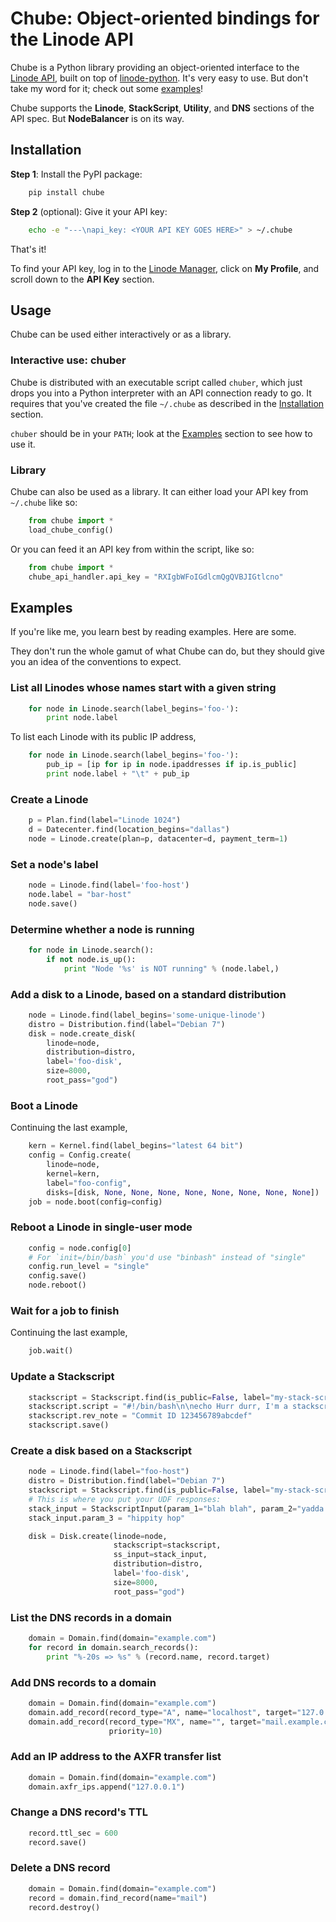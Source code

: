 Chube: Object-oriented bindings for the Linode API
============================================================

Chube is a Python library providing an object-oriented interface to the
[Linode API][linode-api], built on top of [linode-python][tjfontaines].
It's very easy to use. But don't take my word for it; check out some
[examples](#examples)!

Chube supports the **Linode**, **StackScript**, **Utility**, and **DNS**
sections of the API spec. But **NodeBalancer** is on its way.


<a name="installation"></a>
Installation
------------------------------------------------------------

**Step 1**: Install the PyPI package:

```bash
    pip install chube
```

**Step 2** (optional): Give it your API key:

```bash
    echo -e "---\napi_key: <YOUR API KEY GOES HERE>" > ~/.chube
```

That's it!

To find your API key, log in to the [Linode Manager][linode-mgr], click
on **My Profile**, and scroll down to the **API Key** section.


<a name="usage"></a>
Usage
------------------------------------------------------------

Chube can be used either interactively or as a library.

### Interactive use: chuber

Chube is distributed with an executable script called `chuber`, which
just drops you into a Python interpreter with an API connection ready to
go. It requires that you've created the file `~/.chube` as described in
the [Installation](#installation) section.

`chuber` should be in your `PATH`; look at the [Examples](#examples)
section to see how to use it.

### Library

Chube can also be used as a library. It can either load your API key
from `~/.chube` like so:

```python
    from chube import *
    load_chube_config()
```

Or you can feed it an API key from within the script, like so:

```python
    from chube import *
    chube_api_handler.api_key = "RXIgbWFoIGdlcmQgQVBJIGtlcno"
```


<a name="examples"></a>
Examples
------------------------------------------------------------

If you're like me, you learn best by reading examples. Here are some.

They don't run the whole gamut of what Chube can do, but they should
give you an idea of the conventions to expect.

### List all Linodes whose names start with a given string

```python
    for node in Linode.search(label_begins='foo-'):
        print node.label
```

To list each Linode with its public IP address,

```python
    for node in Linode.search(label_begins='foo-'):
        pub_ip = [ip for ip in node.ipaddresses if ip.is_public]
        print node.label + "\t" + pub_ip
```

### Create a Linode

```python
    p = Plan.find(label="Linode 1024")
    d = Datecenter.find(location_begins="dallas")
    node = Linode.create(plan=p, datacenter=d, payment_term=1)
```

### Set a node's label

```python
    node = Linode.find(label='foo-host')
    node.label = "bar-host"
    node.save()
```

### Determine whether a node is running

```python
    for node in Linode.search():
        if not node.is_up():
            print "Node '%s' is NOT running" % (node.label,)
```

### Add a disk to a Linode, based on a standard distribution

```python
    node = Linode.find(label_begins='some-unique-linode')
    distro = Distribution.find(label="Debian 7")
    disk = node.create_disk(
        linode=node,
        distribution=distro,
        label='foo-disk',
        size=8000,
        root_pass="god")
```

### Boot a Linode

Continuing the last example,

```python
    kern = Kernel.find(label_begins="latest 64 bit")
    config = Config.create(
        linode=node,
        kernel=kern,
        label="foo-config",
        disks=[disk, None, None, None, None, None, None, None, None])
    job = node.boot(config=config)
```

### Reboot a Linode in single-user mode

```python
    config = node.config[0]
    # For `init=/bin/bash` you'd use "binbash" instead of "single"
    config.run_level = "single"
    config.save()
    node.reboot()
```

### Wait for a job to finish

Continuing the last example,

```python
    job.wait()
```

### Update a Stackscript

```python
    stackscript = Stackscript.find(is_public=False, label="my-stack-script")
    stackscript.script = "#!/bin/bash\n\necho Hurr durr, I'm a stackscript"
    stackscript.rev_note = "Commit ID 123456789abcdef"
    stackscript.save()
```

### Create a disk based on a Stackscript

```python
    node = Linode.find(label="foo-host")
    distro = Distribution.find(label="Debian 7")
    stackscript = Stackscript.find(is_public=False, label="my-stack-script")
    # This is where you put your UDF responses:
    stack_input = StackscriptInput(param_1="blah blah", param_2="yadda yadda")
    stack_input.param_3 = "hippity hop"

    disk = Disk.create(linode=node,
                       stackscript=stackscript,
                       ss_input=stack_input,
                       distribution=distro,
                       label='foo-disk',
                       size=8000,
                       root_pass="god")
```

### List the DNS records in a domain

```python
    domain = Domain.find(domain="example.com")
    for record in domain.search_records():
        print "%-20s => %s" % (record.name, record.target)
```

### Add DNS records to a domain

```python
    domain = Domain.find(domain="example.com")
    domain.add_record(record_type="A", name="localhost", target="127.0.0.1")
    domain.add_record(record_type="MX", name="", target="mail.example.com",
                      priority=10)
```

### Add an IP address to the AXFR transfer list

```python
    domain = Domain.find(domain="example.com")
    domain.axfr_ips.append("127.0.0.1")
```

### Change a DNS record's TTL

```python
    record.ttl_sec = 600
    record.save()
```

### Delete a DNS record

```python
    domain = Domain.find(domain="example.com")
    record = domain.find_record(name="mail")
    record.destroy()
```

[linode-api]: https://www.linode.com/api/
[tjfontaines]: https://github.com/tjfontaine/linode-python
[linode-mgr]: https://manager.linode.com

